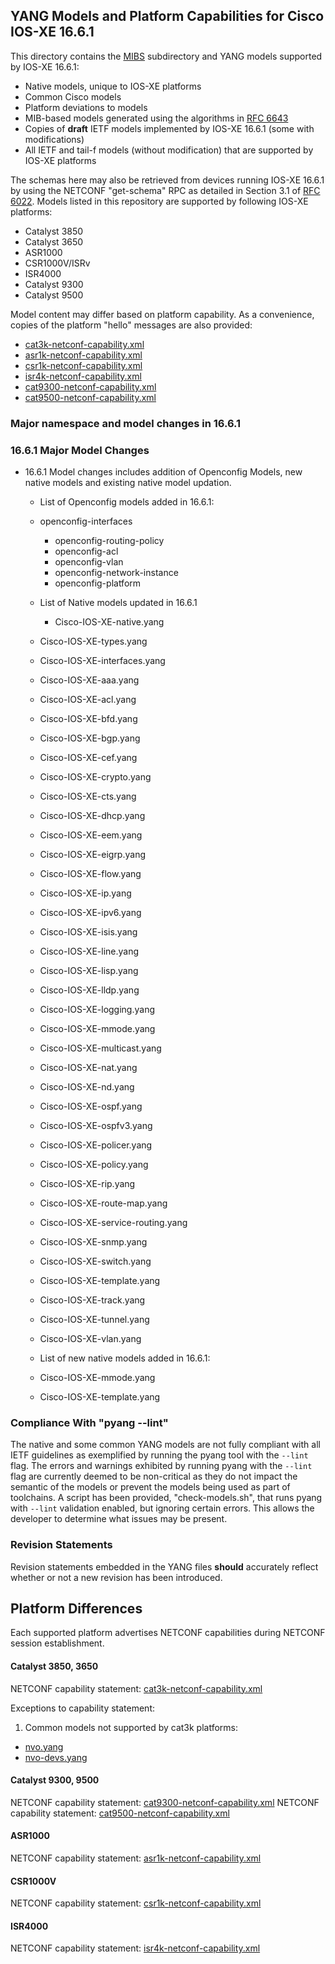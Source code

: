 ## YANG Models and Platform Capabilities for Cisco IOS-XE 16.6.1

This directory contains the [MIBS](MIBS) subdirectory and YANG models supported by IOS-XE 16.6.1:

* Native models, unique to IOS-XE platforms
* Common Cisco models
* Platform deviations to models
* MIB-based models generated using the algorithms in [RFC 6643](https://tools.ietf.org/html/rfc6643)
* Copies of **draft** IETF models implemented by IOS-XE 16.6.1 (some with modifications)
* All IETF and tail-f models (without modification) that are supported by IOS-XE platforms 

The schemas here may also be retrieved from devices running IOS-XE 16.6.1 by using the NETCONF "get-schema" RPC as detailed in Section 3.1 of [RFC 6022](https://tools.ietf.org/html/rfc6022). Models listed in this repository are supported by following IOS-XE platforms:

* Catalyst 3850 
* Catalyst 3650
* ASR1000
* CSR1000V/ISRv
* ISR4000
* Catalyst 9300
* Catalyst 9500

Model content may differ based on platform capability. As a convenience, copies of the platform "hello" messages are also provided:

* [cat3k-netconf-capability.xml](cat3k-netconf-capability.xml)
* [asr1k-netconf-capability.xml](asr1k-netconf-capability.xml)
* [csr1k-netconf-capability.xml](csr1k-netconf-capability.xml)
* [isr4k-netconf-capability.xml](isr4k-netconf-capability.xml)
* [cat9300-netconf-capability.xml](cat9300-netconf-capability.xml)
* [cat9500-netconf-capability.xml](cat9500-netconf-capability.xml)

### Major namespace and model changes in 16.6.1

### 16.6.1 Major Model Changes

 * 16.6.1 Model changes includes addition of Openconfig Models, new native models and existing native model updation.

   * List of Openconfig models added in 16.6.1:

	* openconfig-interfaces
        * openconfig-routing-policy
        * openconfig-acl
        * openconfig-vlan
        * openconfig-network-instance
        * openconfig-platform
 
   * List of Native models updated in 16.6.1

        * Cisco-IOS-XE-native.yang
	* Cisco-IOS-XE-types.yang
	* Cisco-IOS-XE-interfaces.yang
	* Cisco-IOS-XE-aaa.yang
	* Cisco-IOS-XE-acl.yang 
	* Cisco-IOS-XE-bfd.yang	
	* Cisco-IOS-XE-bgp.yang
	* Cisco-IOS-XE-cef.yang
	* Cisco-IOS-XE-crypto.yang
	* Cisco-IOS-XE-cts.yang
	* Cisco-IOS-XE-dhcp.yang
	* Cisco-IOS-XE-eem.yang
	* Cisco-IOS-XE-eigrp.yang
	* Cisco-IOS-XE-flow.yang
	* Cisco-IOS-XE-ip.yang
	* Cisco-IOS-XE-ipv6.yang
	* Cisco-IOS-XE-isis.yang
	* Cisco-IOS-XE-line.yang
	* Cisco-IOS-XE-lisp.yang
	* Cisco-IOS-XE-lldp.yang
	* Cisco-IOS-XE-logging.yang
	* Cisco-IOS-XE-mmode.yang
	* Cisco-IOS-XE-multicast.yang
	* Cisco-IOS-XE-nat.yang
	* Cisco-IOS-XE-nd.yang
	* Cisco-IOS-XE-ospf.yang
	* Cisco-IOS-XE-ospfv3.yang
	* Cisco-IOS-XE-policer.yang
	* Cisco-IOS-XE-policy.yang
	* Cisco-IOS-XE-rip.yang
	* Cisco-IOS-XE-route-map.yang
	* Cisco-IOS-XE-service-routing.yang
	* Cisco-IOS-XE-snmp.yang
	* Cisco-IOS-XE-switch.yang
	* Cisco-IOS-XE-template.yang
	* Cisco-IOS-XE-track.yang
	* Cisco-IOS-XE-tunnel.yang
	* Cisco-IOS-XE-vlan.yang

   * List of new native models added in 16.6.1:

	* Cisco-IOS-XE-mmode.yang
	* Cisco-IOS-XE-template.yang
	 
### Compliance With "pyang --lint"

The native and some common YANG models are not fully compliant with all IETF guidelines as exemplified by running the pyang tool with the ```--lint``` flag. The errors and warnings exhibited by running pyang with the ```--lint``` flag are currently deemed to be non-critical as they do not impact the semantic of the models or prevent the models being used as part of toolchains. A script has been provided, "check-models.sh", that runs pyang with ```--lint``` validation enabled, but ignoring certain errors. This allows the developer to determine what issues may be present.


### Revision Statements

Revision statements embedded in the YANG files **should** accurately reflect whether or not a new revision has been introduced.


## Platform Differences

Each supported platform advertises NETCONF capabilities during NETCONF session establishment. 

#### Catalyst 3850, 3650

NETCONF capability statement: [cat3k-netconf-capability.xml](cat3k-netconf-capability.xml)

Exceptions to capability statement:

1. Common models not supported by cat3k platforms:

  - [nvo.yang](nvo.yang)
  - [nvo-devs.yang](nvo-devs.yang)

#### Catalyst 9300, 9500
NETCONF capability statement: [cat9300-netconf-capability.xml](cat9300-netconf-capability.xml)
NETCONF capability statement: [cat9500-netconf-capability.xml](cat9500-netconf-capability.xml)

#### ASR1000
NETCONF capability statement: [asr1k-netconf-capability.xml](asr1k-netconf-capability.xml)
#### CSR1000V
NETCONF capability statement: [csr1k-netconf-capability.xml](csr1k-netconf-capability.xml)
#### ISR4000
NETCONF capability statement: [isr4k-netconf-capability.xml](isr4k-netconf-capability.xml)

